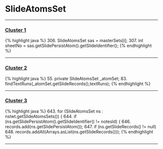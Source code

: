 # SlideAtomsSet

***

### [Cluster 1](./1)
{% highlight java %}
306. SlideAtomsSet sas = masterSets[i];
307. int sheetNo = sas.getSlidePersistAtom().getSlideIdentifier();
{% endhighlight %}

***

### [Cluster 2](./2)
{% highlight java %}
55. private SlideAtomsSet _atomSet;
83.     findTextRuns(_atomSet.getSlideRecords(),textRuns);
{% endhighlight %}

***

### [Cluster 3](./3)
{% highlight java %}
643. for (SlideAtomsSet ns : nslwt.getSlideAtomsSets()) {
644.   if (ns.getSlidePersistAtom().getSlideIdentifier() != notesId) {
646.     records.add(ns.getSlidePersistAtom());
647.     if (ns.getSlideRecords() != null)
648.       records.addAll(Arrays.asList(ns.getSlideRecords()));
{% endhighlight %}

***

